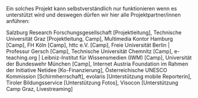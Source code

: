 <!-- filename: 10_Projektpartner-innen_und_Unterstuetzer-innen.md -->
<!-- title: Projektpartner/innen und Unterstützer/innen -->

Ein solches Projekt kann selbstverständlich nur funktionieren wenn es unterstützt wird und deswegen dürfen wir hier alle Projektpartner/innen anführen:

Salzburg Research Forschungsgesellschaft \[Projektleitung], Technische Universität Graz \[Projektleitung, Camp], Multimedia Kontor Hamburg \[Camp], FH Köln \[Camp], httc e.V. \[Camp], Freie Universität Berlin | Professur Gersch \[Camp], Technische Universität Chemnitz \[Camp], e-teaching.org | Leibniz-Institut für Wissensmedien (IWM) \[Camp], Universität der Bundeswehr München \[Camp], Internet Austria Foundation im Rahmen der Initiative Netidee \[Ko-Finanzierung], Österreichische UNESCO Kommission \[Schirmherrschaft], evolaris \[Unterstützung mobile Reporterin], Tiroler Bildungsservice \[Unterstützung Fotos], Visocon \[Unterstützung Camp Graz, Livestreaming]
